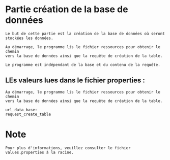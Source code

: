 # Partie création de la base de données


```
Le but de cette partie est la création de la base de données où seront stockées les données. 
```

```
Au démarrage, le programme lis le fichier ressources pour obtenir le chemin
vers la base de données ainsi que la requête de création de la table.

Le programme est indépendant de la base et du contenu de la requête.
```

## LEs valeurs lues dans le fichier properties :

```
Au démarrage, le programme lis le fichier ressources pour obtenir le chemin
vers la base de données ainsi que la requête de création de la table.
```

```
url_data_base:
request_create_table
```

# Note

```
Pour plus d'informations, veuillez consulter le fichier values.properties à la racine.
```



